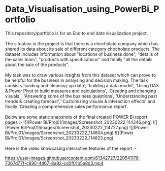 # Data_Visualisation_using_PowerBi_Portfolio

This repository/portfolio is for an End to end data visualization project.<br><br> The situation in the project is that there is a chocholate company which has shared its data
about its sale of different category chocholate products. The dataset includes information about "locations of business done", "details of the sales team", "products with 
specifications" and finally "all the details about the sale of the products". <br><br> My task was to draw various insights from this dataset which can prove to be helpful for the
business in analysing and decision making. The task consists 'loading and cleaning-up data', 'building a data model', 'Using DAX & Power Pivot to build measures and 
calculations', 'Creating and changing visuals ', 'Answering some of the business questions', 'Understanding past trends & creating forecast', 'Customizing visuals & 
interaction effects' and finally 'Creating a comprehensive sales performance report'. <br><br> Below are some static snapshots of the final created POWER BI report pages :-
![](Power Bi/Proj01/images/Screenshot_20230222_114346.png) ![](Power Bi/Proj01/images/Screenshot_20230222_114727.png) 
![](Power Bi/Proj01/images/Screenshot_20230222_114804.png) ![](Power Bi/Proj01/images/Screenshot_20230222_114823.png)
<br><br> Here is the video showcasing interactive features of the report :-





https://user-images.githubusercontent.com/61342727/220541178-7067d77f-c890-4d67-8a92-cd0f01b5a8d3.mp4

